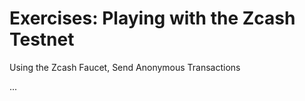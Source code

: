 # Exercises: Playing with the Zcash Testnet

Using the Zcash Faucet, Send Anonymous Transactions

...
